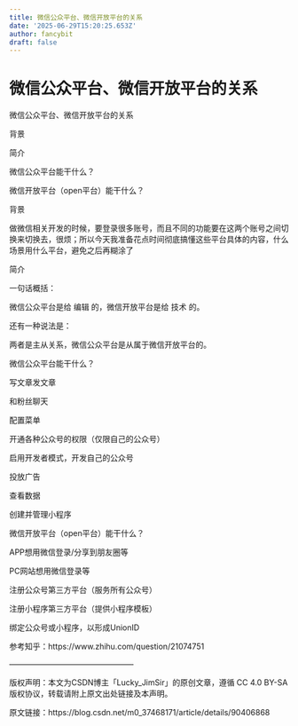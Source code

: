 ```yaml
---
title: 微信公众平台、微信开放平台的关系
date: '2025-06-29T15:20:25.653Z'
author: fancybit
draft: false
---
```

<div class="header"><h1 class="single-title animate__animated animate__pulse animate__faster">微信公众平台、微信开放平台的关系</h1></div>

<div class="content" id="content"><p>微信公众平台、微信开放平台的关系</p><p>背景</p><p>简介</p><p>微信公众平台能干什么？</p><p>微信开放平台（open平台）能干什么？</p><p>背景</p><p>做微信相关开发的时候，要登录很多账号，而且不同的功能要在这两个账号之间切换来切换去，很烦；所以今天我准备花点时间彻底搞懂这些平台具体的内容，什么场景用什么平台，避免之后再糊涂了</p><p>简介</p><p>一句话概括：</p><p>微信公众平台是给 编辑 的，微信开放平台是给 技术 的。</p><p>还有一种说法是：</p><p>两者是主从关系，微信公众平台是从属于微信开放平台的。</p><p>微信公众平台能干什么？</p><p>写文章发文章</p><p>和粉丝聊天</p><p>配置菜单</p><p>开通各种公众号的权限（仅限自己的公众号）</p><p>启用开发者模式，开发自己的公众号</p><p>投放广告</p><p>查看数据</p><p>创建并管理小程序</p><p></p><p>微信开放平台（open平台）能干什么？</p><p>APP想用微信登录/分享到朋友圈等</p><p>PC网站想用微信登录等</p><p>注册公众号第三方平台（服务所有公众号）</p><p>注册小程序第三方平台（提供小程序模板）</p><p>绑定公众号或小程序，以形成UnionID</p><p>参考知乎：https://www.zhihu.com/question/21074751</p><p>————————————————</p><p>版权声明：本文为CSDN博主「Lucky_JimSir」的原创文章，遵循 CC 4.0 BY-SA 版权协议，转载请附上原文出处链接及本声明。</p><p>原文链接：https://blog.csdn.net/m0_37468171/article/details/90406868</p><!-- raw HTML omitted --></div>

